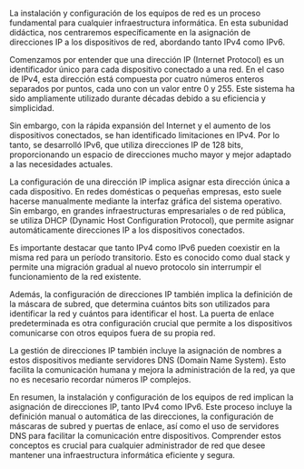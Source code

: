 La instalación y configuración de los equipos de red es un proceso fundamental para cualquier infraestructura informática. En esta subunidad didáctica, nos centraremos específicamente en la asignación de direcciones IP a los dispositivos de red, abordando tanto IPv4 como IPv6. 

Comenzamos por entender que una dirección IP (Internet Protocol) es un identificador único para cada dispositivo conectado a una red. En el caso de IPv4, esta dirección está compuesta por cuatro números enteros separados por puntos, cada uno con un valor entre 0 y 255. Este sistema ha sido ampliamente utilizado durante décadas debido a su eficiencia y simplicidad.

Sin embargo, con la rápida expansión del Internet y el aumento de los dispositivos conectados, se han identificado limitaciones en IPv4. Por lo tanto, se desarrolló IPv6, que utiliza direcciones IP de 128 bits, proporcionando un espacio de direcciones mucho mayor y mejor adaptado a las necesidades actuales.

La configuración de una dirección IP implica asignar esta dirección única a cada dispositivo. En redes domésticas o pequeñas empresas, esto suele hacerse manualmente mediante la interfaz gráfica del sistema operativo. Sin embargo, en grandes infraestructuras empresariales o de red pública, se utiliza DHCP (Dynamic Host Configuration Protocol), que permite asignar automáticamente direcciones IP a los dispositivos conectados.

Es importante destacar que tanto IPv4 como IPv6 pueden coexistir en la misma red para un período transitorio. Esto es conocido como dual stack y permite una migración gradual al nuevo protocolo sin interrumpir el funcionamiento de la red existente.

Además, la configuración de direcciones IP también implica la definición de la máscara de subred, que determina cuántos bits son utilizados para identificar la red y cuántos para identificar el host. La puerta de enlace predeterminada es otra configuración crucial que permite a los dispositivos comunicarse con otros equipos fuera de su propia red.

La gestión de direcciones IP también incluye la asignación de nombres a estos dispositivos mediante servidores DNS (Domain Name System). Esto facilita la comunicación humana y mejora la administración de la red, ya que no es necesario recordar números IP complejos.

En resumen, la instalación y configuración de los equipos de red implican la asignación de direcciones IP, tanto IPv4 como IPv6. Este proceso incluye la definición manual o automática de las direcciones, la configuración de máscaras de subred y puertas de enlace, así como el uso de servidores DNS para facilitar la comunicación entre dispositivos. Comprender estos conceptos es crucial para cualquier administrador de red que desee mantener una infraestructura informática eficiente y segura.
